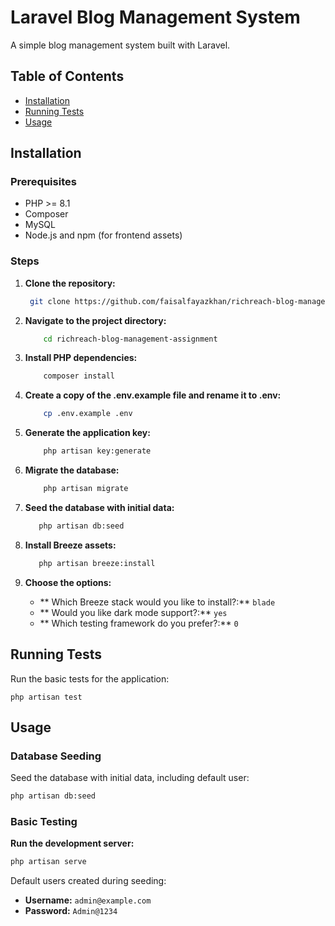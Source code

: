# Laravel Blog Management System

A simple blog management system built with Laravel.

## Table of Contents

- [Installation](#installation)
- [Running Tests](#running-tests)
- [Usage](#usage)


## Installation

### Prerequisites

- PHP >= 8.1
- Composer
- MySQL
- Node.js and npm (for frontend assets)

### Steps

1. **Clone the repository:**

   ```bash
    git clone https://github.com/faisalfayazkhan/richreach-blog-management-assignment.git
    ```
2. **Navigate to the project directory:**
    ```bash
        cd richreach-blog-management-assignment
    ```

 3. **Install PHP dependencies:**
    ```bash
        composer install
    ```

4. **Create a copy of the .env.example file and rename it to .env:**
    ```bash
        cp .env.example .env
    ```

5. **Generate the application key:**
    ```bash
        php artisan key:generate
    ```

6. **Migrate the database:**
    ```bash
        php artisan migrate
    ```

7. **Seed the database with initial data:**
    ```bash
       php artisan db:seed
    ```
8. **Install Breeze assets:**
    ```bash
       php artisan breeze:install
    ```
9. **Choose the options:**
    - ** Which Breeze stack would you like to install?:** `blade`
    - ** Would you like dark mode support?:** `yes`
    - ** Which testing framework do you prefer?:** `0`

## Running Tests

Run the basic tests for the application:


    php artisan test


## Usage

### Database Seeding

Seed the database with initial data, including default user:

```bash
php artisan db:seed
```

### Basic Testing

**Run the development server:**

```bash
php artisan serve
```
Default users created during seeding:

- **Username:** `admin@example.com`
- **Password:** `Admin@1234`
